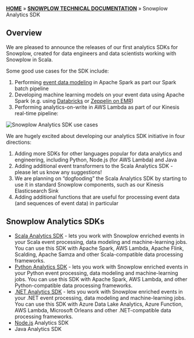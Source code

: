 [**HOME**](Home) » [**SNOWPLOW TECHNICAL DOCUMENTATION**](Snowplow-technical-documentation) » Snowplow Analytics SDK

## Overview

We are pleased to announce the releases of our first analytics SDKs for Snowplow, created for data engineers and data scientists working with Snowplow in Scala.

Some good use cases for the SDK include:

1. Performing [event data modeling](http://snowplowanalytics.com/blog/2016/03/16/introduction-to-event-data-modeling/) in Apache Spark as part our Spark batch pipeline
2. Developing machine learning models on your event data using Apache Spark (e.g. using [Databricks](https://databricks.com/) or [Zeppelin on EMR](https://blogs.aws.amazon.com/bigdata/post/Tx6J5RM20WPG5V/Building-a-Recommendation-Engine-with-Spark-ML-on-Amazon-EMR-using-Zeppelin))
3. Performing analytics-on-write in AWS Lambda as part of our Kinesis real-time pipeline:

![Snowplow Analytics SDK use cases](http://snowplowanalytics.com/assets/img/blog/2016/03/scala-analytics-sdk-usage.png)

We are hugely excited about developing our analytics SDK initiative in four directions:

1. Adding more SDKs for other languages popular for data analytics and engineering, including Python, Node.js (for AWS Lambda) and Java
2. Adding additional event transformers to the Scala Analytics SDK - please let us know any suggestions!
3. We are planning on “dogfooding” the Scala Analytics SDK by starting to use it in standard Snowplow components, such as our Kinesis Elasticsearch Sink
4. Adding additional functions that are useful for processing event data (and sequences of event data) in particular

## Snowplow Analytics SDKs

- [Scala Analytics SDK](Scala-Analytics-SDK) - lets you work with Snowplow enriched events in your Scala event processing, data modeling and machine-learning jobs. You can use this SDK with Apache Spark, AWS Lambda, Apache Flink, Scalding, Apache Samza and other Scala-compatible data processing frameworks.
- [Python Analytics SDK](Python-Analytics-SDK) - lets you work with Snowplow enriched events in your Python event processing, data modeling and machine-learning jobs. You can use this SDK with Apache Spark, AWS Lambda, and other Python-compatible data processing frameworks.
- [.NET Analytics SDK](.NET-Analytics-SDK) - lets you work with Snowplow enriched events in your .NET event processing, data modeling and machine-learning jobs. You can use this SDK with Azure Data Lake Analytics, Azure Function, AWS Lambda, Microsoft Orleans and other .NET-compatible data processing frameworks.
- [Node.js](https://github.com/snowplow-incubator/snowplow-js-analytics-sdk) Analytics SDK
- Java Analytics SDK
